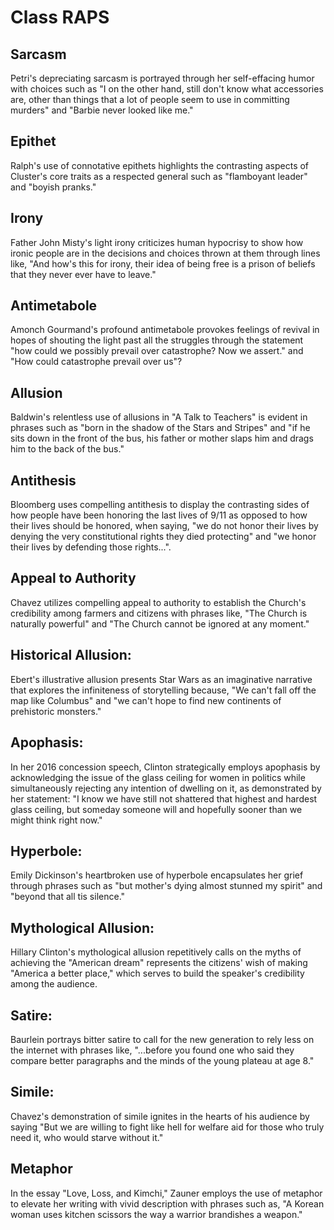# Class RAPS

## Sarcasm

Petri's depreciating sarcasm is portrayed through her self-effacing humor with choices such as "I on the other hand, still don't know what accessories are, other than things that a lot of people seem to use in committing murders" and "Barbie never looked like me."

## Epithet

Ralph's use of connotative epithets highlights the contrasting aspects of Cluster's core traits as a respected general such as "flamboyant leader" and "boyish pranks."

## Irony

Father John Misty's light irony criticizes human hypocrisy to show how ironic people are in the decisions and choices thrown at them through lines like, "And how's this for irony, their idea of being free is a prison of beliefs that they never ever have to leave."

## Antimetabole

Amonch Gourmand's profound antimetabole provokes feelings of revival in hopes of shouting the light past all the struggles through the statement "how could we possibly prevail over catastrophe? Now we assert." and "How could catastrophe prevail over us"?

## Allusion

Baldwin's relentless use of allusions in "A Talk to Teachers" is evident in phrases such as "born in the shadow of the Stars and Stripes" and "if he sits down in the front of the bus, his father or mother slaps him and drags him to the back of the bus."

## Antithesis

Bloomberg uses compelling antithesis to display the contrasting sides of how people have been honoring the last lives of 9/11 as opposed to how their lives should be honored, when saying, "we do not honor their lives by denying the very constitutional rights they died protecting" and "we honor their lives by defending those rights...".

## Appeal to Authority

Chavez utilizes compelling appeal to authority to establish the Church's credibility among farmers and citizens with phrases like, "The Church is naturally powerful" and "The Church cannot be ignored at any moment."

## Historical Allusion:

Ebert's illustrative allusion presents Star Wars as an imaginative narrative that explores the infiniteness of storytelling because, "We can't fall off the map like Columbus" and "we can't hope to find new continents of prehistoric monsters."

## Apophasis:

In her 2016 concession speech, Clinton strategically employs apophasis by acknowledging the issue of the glass ceiling for women in politics while simultaneously rejecting any intention of dwelling on it, as demonstrated by her statement: "I know we have still not shattered that highest and hardest glass ceiling, but someday someone will and hopefully sooner than we might think right now."

## Hyperbole:

Emily Dickinson's heartbroken use of hyperbole encapsulates her grief through phrases such as "but mother's dying almost stunned my spirit" and "beyond that all tis silence."

## Mythological Allusion:

Hillary Clinton's mythological allusion repetitively calls on the myths of achieving the "American dream" represents the citizens' wish of making "America a better place," which serves to build the speaker's credibility among the audience.

## Satire:

Baurlein portrays bitter satire to call for the new generation to rely less on the internet with phrases like, "...before you found one who said they compare better paragraphs and the minds of the young plateau at age 8."

## Simile:

Chavez's demonstration of simile ignites in the hearts of his audience by saying "But we are willing to fight like hell for welfare aid for those who truly need it, who would starve without it."

## Metaphor

In the essay "Love, Loss, and Kimchi," Zauner employs the use of metaphor to elevate her writing with vivid description with phrases such as, "A Korean woman uses kitchen scissors the way a warrior brandishes a weapon."